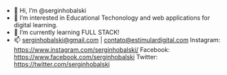 - 👋 Hi, I’m @serginhobalski
- 👀 I’m interested in Educational Techonology and web applications for digital learning.
- 🌱 I’m currently learning FULL STACK!
- 📫 serginhobalski@gmail.com | contato@estimulardigital.com
     Instagram: https://www.instagram.com/serginhobalski/
     Facebook: https://www.facebook.com/serginhobalski
     Twitter: https://twitter.com/serginhobalski

